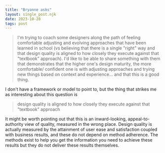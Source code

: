 ```yaml
---
title: "Bryanne asks"
layout: single_post.njk
date: 2023-10-28
tags: post
---
```


> I'm trying to coach some designers along the path of feeling comfortable adjusting and evolving approaches that have been learned in school (vs believing that there is a single "right" way and that design quality is aligned to how closely they execute against that "textbook" approach). I'd like to be able to share something with them that demonstrates that the higher one's design maturity, the more comfortable/ confident one is with adjusting approaches and trying new things based on context and experience... and that this is a good thing.

I don't have a framework or model to point to, but the thing that strikes me as interesting about this question is

> design quality is aligned to how closely they execute against that "textbook" approach

It might be worth pointing out that this is an inward-looking, appeal-to-authority view of quality, measured in the wrong place. Design quality is actually measured by the attainment of user ease and satisfaction coupled with business results, and these do not depend on method adherence. The methods exist to help you get the information you need to achieve these results but they do not deliver these results themselves.
